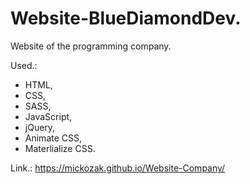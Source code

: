 # Website-BlueDiamondDev.

Website of the programming company. 

Used.:

- HTML,
- CSS,
- SASS,
- JavaScript,
- jQuery,
- Animate CSS,
- Materlialize CSS.

Link.: https://mickozak.github.io/Website-Company/
